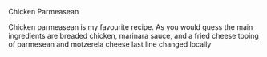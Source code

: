 Chicken Parmeasean

Chicken parmeasean is my favourite recipe. As you would guess the main ingredients are breaded chicken, marinara sauce, and a fried cheese toping of parmesean and motzerela cheese
last line changed locally